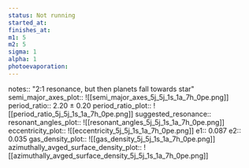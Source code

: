 ```yaml
---
status: Not running
started_at: 
finishes_at: 
m1: 5
m2: 5
sigma: 1
alpha: 1
photoevaporation: 
---
```


notes:: "2:1 resonance, but then planets fall towards star"
semi_major_axes_plot:: ![[semi_major_axes_5j_5j_1s_1a_7h_0pe.png]]
period_ratio:: 2.20 ± 0.20
period_ratio_plot:: ![[period_ratio_5j_5j_1s_1a_7h_0pe.png]]
suggested_resonance:: 
resonant_angles_plot:: ![[resonant_angles_5j_5j_1s_1a_7h_0pe.png]]
eccentricity_plot:: ![[eccentricity_5j_5j_1s_1a_7h_0pe.png]]
e1:: 0.087
e2:: 0.035
gas_density_plot:: ![[gas_density_5j_5j_1s_1a_7h_0pe.png]]
azimuthally_avged_surface_density_plot:: ![[azimuthally_avged_surface_density_5j_5j_1s_1a_7h_0pe.png]]
